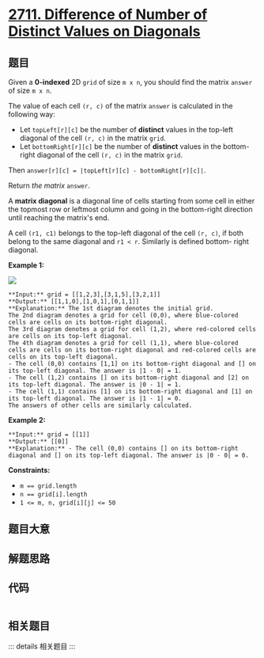 # [2711. Difference of Number of Distinct Values on Diagonals](https://leetcode.com/problems/difference-of-number-of-distinct-values-on-diagonals)

## 题目

Given a **0-indexed** 2D `grid` of size `m x n`, you should find the matrix
`answer` of size `m x n`.

The value of each cell `(r, c)` of the matrix `answer` is calculated in the
following way:

  * Let `topLeft[r][c]` be the number of **distinct** values in the top-left diagonal of the cell `(r, c)` in the matrix `grid`.
  * Let `bottomRight[r][c]` be the number of **distinct** values in the bottom-right diagonal of the cell `(r, c)` in the matrix `grid`.

Then `answer[r][c] = |topLeft[r][c] - bottomRight[r][c]|`.

Return _the matrix_ `answer`.

A **matrix diagonal** is a diagonal line of cells starting from some cell in
either the topmost row or leftmost column and going in the bottom-right
direction until reaching the matrix's end.

A cell `(r1, c1)` belongs to the top-left diagonal of the cell `(r, c)`, if
both belong to the same diagonal and `r1 < r`. Similarly is defined bottom-
right diagonal.



**Example 1:**

![](https://assets.leetcode.com/uploads/2023/04/19/ex2.png)

    
    
    **Input:** grid = [[1,2,3],[3,1,5],[3,2,1]]
    **Output:** [[1,1,0],[1,0,1],[0,1,1]]
    **Explanation:** The 1st diagram denotes the initial grid. 
    The 2nd diagram denotes a grid for cell (0,0), where blue-colored cells are cells on its bottom-right diagonal.
    The 3rd diagram denotes a grid for cell (1,2), where red-colored cells are cells on its top-left diagonal.
    The 4th diagram denotes a grid for cell (1,1), where blue-colored cells are cells on its bottom-right diagonal and red-colored cells are cells on its top-left diagonal.
    - The cell (0,0) contains [1,1] on its bottom-right diagonal and [] on its top-left diagonal. The answer is |1 - 0| = 1.
    - The cell (1,2) contains [] on its bottom-right diagonal and [2] on its top-left diagonal. The answer is |0 - 1| = 1.
    - The cell (1,1) contains [1] on its bottom-right diagonal and [1] on its top-left diagonal. The answer is |1 - 1| = 0.
    The answers of other cells are similarly calculated.
    

**Example 2:**

    
    
    **Input:** grid = [[1]]
    **Output:** [[0]]
    **Explanation:** - The cell (0,0) contains [] on its bottom-right diagonal and [] on its top-left diagonal. The answer is |0 - 0| = 0.
    



**Constraints:**

  * `m == grid.length`
  * `n == grid[i].length`
  * `1 <= m, n, grid[i][j] <= 50`


## 题目大意

## 解题思路

## 代码

```javascript

```

## 相关题目

::: details 相关题目
:::
